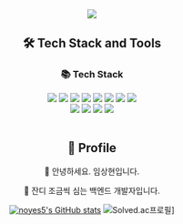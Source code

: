 <div align="center">
<img src="https://capsule-render.vercel.app/api?type=waving&color=auto&height=300&section=header&text=Sanghyun.Im&fontSize=90&animation=fadeIn&fontAlignY=38&descAlignY=51&descAlign=62"  /> 

## 🛠 Tech Stack and Tools
### 📚 Tech Stack<br/>
<img src="https://img.shields.io/badge/Java-007396?style=for-the-badge&logo=c%2B%2B&logoColor=white">
<img src="https://img.shields.io/badge/Spring-6DB33F?style=for-the-badge&logo=Spring&logoColor=white">
<img src="https://img.shields.io/badge/html5-E34F26?style=for-the-badge&logo=html5&logoColor=white"> 
<img src="https://img.shields.io/badge/css-1572B6?style=for-the-badge&logo=css3&logoColor=white"> 
<img src="https://img.shields.io/badge/javascript-F7DF1E?style=for-the-badge&logo=javascript&logoColor=black"> 
<img src="https://img.shields.io/badge/bootstrap-7952B3?style=for-the-badge&logo=bootstrap&logoColor=white">
<img src="https://img.shields.io/badge/jQuery-0769AD?style=for-the-badge&logo=jQuery&logoColor=white"/> 
<img src="https://img.shields.io/badge/mysql-4479A1?style=for-the-badge&logo=mysql&logoColor=white">
<br/>
<img src="https://img.shields.io/badge/Git-F05032?style=for-the-badge&logo=c%2B%2B&logoColor=white"/>
<img src="https://img.shields.io/badge/github-181717?style=for-the-badge&logo=github&logoColor=white">
<img src="https://img.shields.io/badge/gradle-02303A?style=for-the-badge&logo=gradle&logoColor=white">
<img src="https://img.shields.io/badge/Microsoft Excel-217346?style=for-the-badge&logo=c%2B%2B&logoColor=white"/>
<br />
<br />

 ## 🚀 Profile
👋 안녕하세요. 임상현입니다.

👀 잔디 조금씩 심는 백엔드 개발자입니다.

[![noyes5's GitHub stats](https://github-readme-stats.vercel.app/api?username=noyes5)](https://github.com/noyes5/github-readme-stats)  ![Solved.ac프로필](http://mazassumnida.wtf/api/v2/generate_badge?boj=noyes5)]

</div
